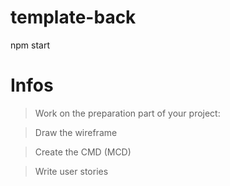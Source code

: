 # template-back

npm start

# Infos
> Work on the preparation part of your project:

> Draw the wireframe

> Create the CMD (MCD)

> Write user stories
